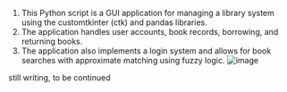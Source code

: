 1. This Python script is a GUI application for managing a library system using the customtkinter (ctk) and pandas libraries. 
2. The application handles user accounts, book records, borrowing, and returning books. 
3. The application also implements a login system and allows for book searches with approximate matching using fuzzy logic.
![image](https://github.com/chkuanmg11/Library-Borrowing-and-Returning-System/assets/115519516/57825476-09e8-4af0-b583-3b89e6f483c9)




still writing, to be continued

